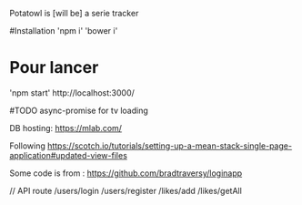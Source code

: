 Potatowl is [will be] a serie tracker

#Installation
'npm i'
'bower i'

# Pour lancer
'npm start'
http://localhost:3000/


#TODO
async-promise for tv loading

DB hosting: https://mlab.com/

Following
https://scotch.io/tutorials/setting-up-a-mean-stack-single-page-application#updated-view-files

Some code is from :
https://github.com/bradtraversy/loginapp



// API route
/users/login
/users/register
/likes/add
/likes/getAll
